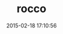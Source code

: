 ---
layout: post
title:  "rocco"
repo:   "rtomayko/rocco"
date:   2015-02-18 17:10:56
gemurl: http://rtomayko.github.com/rocco/
---